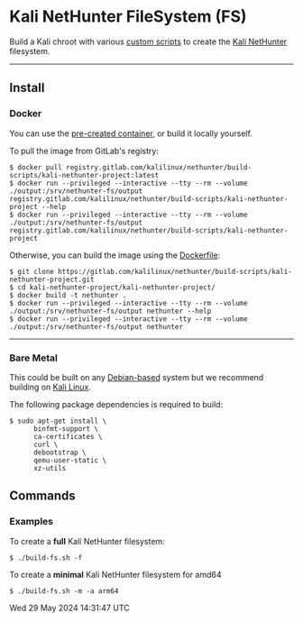 # Kali NetHunter FileSystem (FS)

Build a Kali chroot with various [custom scripts](https://gitlab.com/kalilinux/nethunter/build-scripts/kali-nethunter-utils) to create the [Kali NetHunter](https://www.kali.org/get-kali/#kali-mobile) filesystem.

- - -

## Install

### Docker

You can use the [pre-created container](https://gitlab.com/kalilinux/nethunter/build-scripts/kali-nethunter-project/container_registry), or build it locally yourself.

To pull the image from GitLab's registry:

```console
$ docker pull registry.gitlab.com/kalilinux/nethunter/build-scripts/kali-nethunter-project:latest
$ docker run --privileged --interactive --tty --rm --volume ./output:/srv/nethunter-fs/output registry.gitlab.com/kalilinux/nethunter/build-scripts/kali-nethunter-project --help
$ docker run --privileged --interactive --tty --rm --volume ./output:/srv/nethunter-fs/output registry.gitlab.com/kalilinux/nethunter/build-scripts/kali-nethunter-project
```

Otherwise, you can build the image using the [Dockerfile](./Dockerfile):

```console
$ git clone https://gitlab.com/kalilinux/nethunter/build-scripts/kali-nethunter-project.git
$ cd kali-nethunter-project/kali-nethunter-project/
$ docker build -t nethunter .
$ docker run --privileged --interactive --tty --rm --volume ./output:/srv/nethunter-fs/output nethunter --help
$ docker run --privileged --interactive --tty --rm --volume ./output:/srv/nethunter-fs/output nethunter
```
<!--
Alt commands/methods:
```console
$ docker run --privileged --interactive --tty --name nethunter-build nethunter 2>&1 | tee output.log
$ docker cp nethunter-build:/srv/nethunter-fs/output .
```
-->

- - -

### Bare Metal

This could be built on any [Debian-based](https://www.debian.org/derivatives/) system but we recommend building on [Kali Linux](https://www.kali.org/).

The following package dependencies is required to build:

<!-- If editing, needs to match whats in ./Dockerfile, ./README.md and ./build-fs.sh -->
```console
$ sudo apt-get install \
      binfmt-support \
      ca-certificates \
      curl \
      debootstrap \
      qemu-user-static \
      xz-utils
```

## Commands

### Examples

To create a **full** Kali NetHunter filesystem:

```console
$ ./build-fs.sh -f
```

To create a **minimal** Kali NetHunter filesystem for amd64

```console
$ ./build-fs.sh -m -a arm64
```



Wed 29 May 2024 14:31:47 UTC
